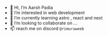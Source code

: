 - 👋 Hi, I’m Aarsh Padia
- 👀 I’m interested in web development
- 🌱 I’m currently learning astro , react and next
- 💞️ I’m looking to collaborate on ...
- 📫 reach me on discord ```@rimuruweeb```

<!---
aarsh21/aarsh21 is a ✨ special ✨ repository because its `README.md` (this file) appears on your GitHub profile.
You can click the Preview link to take a look at your changes.
--->
